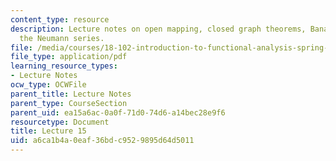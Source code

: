 ```yaml
---
content_type: resource
description: Lecture notes on open mapping, closed graph theorems, Banach space, and
  the Neumann series.
file: /media/courses/18-102-introduction-to-functional-analysis-spring-2009/a6ca1b4a0eaf36bdc9529895d64d5011_MIT18_102s09_lec15.pdf
file_type: application/pdf
learning_resource_types:
- Lecture Notes
ocw_type: OCWFile
parent_title: Lecture Notes
parent_type: CourseSection
parent_uid: ea15a6ac-0a0f-71d0-74d6-a14bec28e9f6
resourcetype: Document
title: Lecture 15
uid: a6ca1b4a-0eaf-36bd-c952-9895d64d5011
---
```

